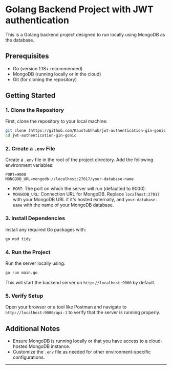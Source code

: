 # Golang Backend Project with JWT authentication

This is a Golang backend project designed to run locally using MongoDB as the database.

## Prerequisites

- Go (version 1.18+ recommended)
- MongoDB (running locally or in the cloud)
- Git (for cloning the repository)

## Getting Started

### 1. Clone the Repository

First, clone the repository to your local machine:

```bash
git clone (https://github.com/Kaustubhhub/jwt-authentication-gin-gonic.git)
cd jwt-authentication-gin-gonic
```

### 2. Create a `.env` File

Create a `.env` file in the root of the project directory. Add the following environment variables:

```env
PORT=9000
MONGODB_URL=mongodb://localhost:27017/your-database-name
```

- `PORT`: The port on which the server will run (defaulted to 9000).
- `MONGODB_URL`: Connection URL for MongoDB. Replace `localhost:27017` with your MongoDB URL if it's hosted externally, and `your-database-name` with the name of your MongoDB database.

### 3. Install Dependencies

Install any required Go packages with:

```bash
go mod tidy
```

### 4. Run the Project

Run the server locally using:

```bash
go run main.go
```

This will start the backend server on `http://localhost:9000` by default.

### 5. Verify Setup

Open your browser or a tool like Postman and navigate to `http://localhost:9000/api-1` to verify that the server is running properly.

## Additional Notes

- Ensure MongoDB is running locally or that you have access to a cloud-hosted MongoDB instance.
- Customize the `.env` file as needed for other environment-specific configurations.

---
